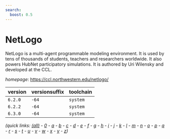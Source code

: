 ```yaml
---
search:
  boost: 0.5
---
```

# NetLogo

NetLogo is a multi-agent programmable modeling environment. It is used by tens of thousands of students, teachers and researchers worldwide. It also powers HubNet participatory simulations. It is authored by Uri Wilensky and developed at the CCL.

*homepage*: <https://ccl.northwestern.edu/netlogo/>

version | versionsuffix | toolchain
--------|---------------|----------
``6.2.0`` | ``-64`` | ``system``
``6.2.2`` | ``-64`` | ``system``
``6.3.0`` | ``-64`` | ``system``


*(quick links: [(all)](../index.md) - [0](../0/index.md) - [a](../a/index.md) - [b](../b/index.md) - [c](../c/index.md) - [d](../d/index.md) - [e](../e/index.md) - [f](../f/index.md) - [g](../g/index.md) - [h](../h/index.md) - [i](../i/index.md) - [j](../j/index.md) - [k](../k/index.md) - [l](../l/index.md) - [m](../m/index.md) - [n](../n/index.md) - [o](../o/index.md) - [p](../p/index.md) - [q](../q/index.md) - [r](../r/index.md) - [s](../s/index.md) - [t](../t/index.md) - [u](../u/index.md) - [v](../v/index.md) - [w](../w/index.md) - [x](../x/index.md) - [y](../y/index.md) - [z](../z/index.md))*

